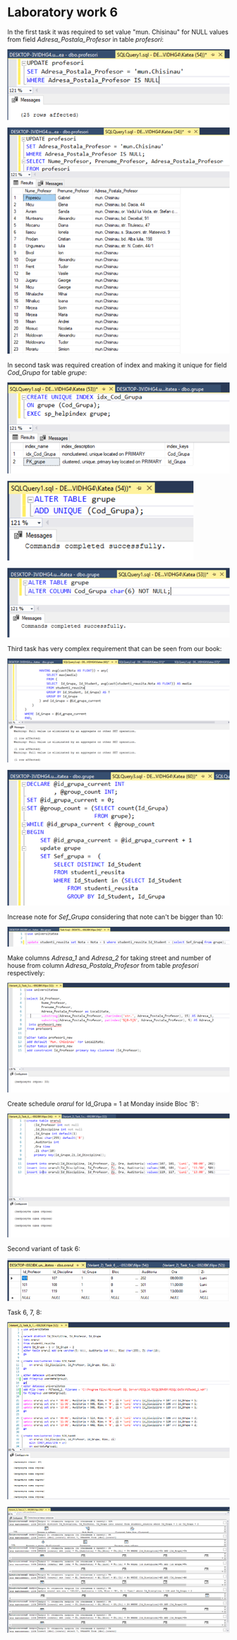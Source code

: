 Laboratory work 6
===

In the first task it was required to set value "mun. Chisinau" for NULL values from field *Adresa_Postala_Profesor* in table *profesori*:

![1.1](https://github.com/filpatterson/Laboratory-works-for-SQL/blob/master/Laboratory%20work%206/images/task-1-1.png)

![1.2](https://github.com/filpatterson/Laboratory-works-for-SQL/blob/master/Laboratory%20work%206/images/task-1-2.png)

In second task was required creation of index and making it unique for field *Cod_Grupa* for table *grupe*:

![2.1](https://github.com/filpatterson/Laboratory-works-for-SQL/blob/master/Laboratory%20work%206/images/task-2-1.png)

![2.2](https://github.com/filpatterson/Laboratory-works-for-SQL/blob/master/Laboratory%20work%206/images/task-2-2.png)

![2.3](https://github.com/filpatterson/Laboratory-works-for-SQL/blob/master/Laboratory%20work%206/images/task-2-3.png)

Third task has very complex requirement that can be seen from our book:

![3.1](https://github.com/filpatterson/Laboratory-works-for-SQL/blob/master/Laboratory%20work%206/images/task-3-1.png)

![3.2](https://github.com/filpatterson/Laboratory-works-for-SQL/blob/master/Laboratory%20work%206/images/task-3-2.png)

Increase note for *Sef_Grupa* considering that note can't be bigger than 10:

![4.1](https://github.com/filpatterson/Laboratory-works-for-SQL/blob/master/Laboratory%20work%206/images/task-4-1.png)

Make columns *Adresa_1* and *Adresa_2* for taking street and number of house from column *Adresa_Postala_Profesor* from table *profesori* respectively:

![5.1](https://github.com/filpatterson/Laboratory-works-for-SQL/blob/master/Laboratory%20work%206/images/task-5-1.png)

Create schedule *orarul* for Id_Grupa = 1 at Monday inside Bloc 'B':

![6.1](https://github.com/filpatterson/Laboratory-works-for-SQL/blob/master/Laboratory%20work%206/images/task-6-1.png)

Second variant of task 6:

![6.2](https://github.com/filpatterson/Laboratory-works-for-SQL/blob/master/Laboratory%20work%206/images/task-6-2.png)

Task 6, 7, 8:

![6-7-8.1](https://github.com/filpatterson/Laboratory-works-for-SQL/blob/master/Laboratory%20work%206/images/task-6-7-8-1.png)

![6-7-8.2](https://github.com/filpatterson/Laboratory-works-for-SQL/blob/master/Laboratory%20work%206/images/task-6-7-8-2.png)